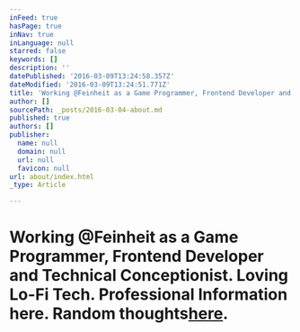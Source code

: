 ```yaml
---
inFeed: true
hasPage: true
inNav: true
inLanguage: null
starred: false
keywords: []
description: ''
datePublished: '2016-03-09T13:24:58.357Z'
dateModified: '2016-03-09T13:24:51.771Z'
title: 'Working @Feinheit as a Game Programmer, Frontend Developer and Technical Conceptionist. Loving Lo-Fi Tech. Professional Information here. Random thoughtshere.'
author: []
sourcePath: _posts/2016-03-04-about.md
published: true
authors: []
publisher:
  name: null
  domain: null
  url: null
  favicon: null
url: about/index.html
_type: Article

---
```

# Working @Feinheit as a Game Programmer, Frontend Developer and Technical Conceptionist. Loving Lo-Fi Tech. Professional Information here. Random thoughts[here][0].

[0]: http://twitter.com/allevierminuten
